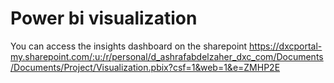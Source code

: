 # Power bi visualization 
You can access the insights dashboard on the sharepoint
https://dxcportal-my.sharepoint.com/:u:/r/personal/d_ashrafabdelzaher_dxc_com/Documents/Documents/Project/Visualization.pbix?csf=1&web=1&e=ZMHP2E
